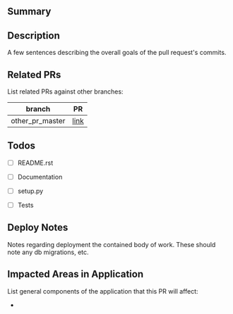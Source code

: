 ## Summary

## Description
A few sentences describing the overall goals of the pull request's commits.

## Related PRs
List related PRs against other branches:

| branch              | PR       |
|---------------------|----------|
| other_pr_master     | [link]() |


## Todos

- [ ] README.rst
- [ ] Documentation
- [ ] setup.py
- [ ] Tests


## Deploy Notes
Notes regarding deployment the contained body of work.  These should note any
db migrations, etc.

## Impacted Areas in Application
List general components of the application that this PR will affect:

* 
